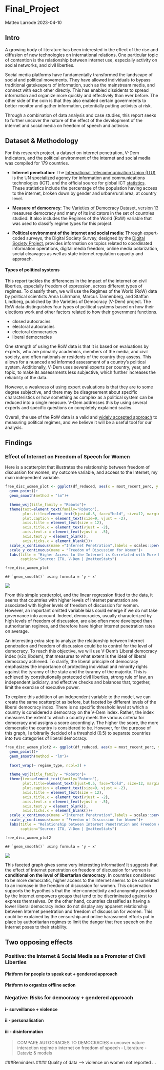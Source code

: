 Final_Project
================
Matteo Larrode
2023-04-10

## Intro

A growing body of literature has been interested in the effect of the
rise and diffusion of new technologies on international relations. One
particular topic of contention is the relationship between internet use,
especially activity on social networks, and civil liberties.

Social media platforms have fundamentally transformed the landscape of
social and political movements. They have allowed individuals to bypass
traditional gatekeepers of information, such as the mainstream media,
and connect with each other directly. This has enabled dissidents to
spread information and organize more quickly and effectively than ever
before. The other side of the coin is that they also enabled certain
governments to better monitor and gather information, potentially
putting activists at risk.

Through a combination of data analysis and case studies, this report
seeks to further uncover the nature of the effect of the development of
the internet and social media on freedom of speech and activism.

## Dataset & Methodology

For this research project, a dataset on internet penetration, V-Dem
indicators, and the political environment of the internet and social
media was compiled for 179 countries.

- **Internet penetration**: The [International Telecommunication Union
  (ITU)](https://www.itu.int/en/Pages/default.aspx) is the UN
  specialized agency for information and communications technologies
  (ICT), and the official source for global ICT
  [statistics](https://www.itu.int/en/ITU-D/Statistics/Pages/stat/default.aspx).
  These statistics include the percentage of the population having
  access to the internet, broken down by gender and urban/rural area, at
  country level.

- **Measure of democracy**: The [Varieties of Democracy Dataset, version
  13](https://www.v-dem.net/data/the-v-dem-dataset/) measures democracy
  and many of its indicators in the set of countries studied. It also
  includes the Regimes of the World (RoW) variable that was used to
  classify regime types for this project.

- **Political environment of the internet and social media**: Through
  expert-coded surveys, the Digital Society Survey, designed by the
  [Digital Society Project](http://digitalsocietyproject.org), provides
  information on topics related to coordinated information operations,
  digital media freedom, online media polarization, social cleavages as
  well as state internet regulation capacity and approach.

#### Types of political systems

This report tackles the differences in the impact of the internet on
civil liberties, especially freedom of expression, across different
types of regimes. To classify them, we will use the Regimes of the World
(RoW) data by political scientists Anna Lührmann, Marcus Tannenberg, and
Staffan Lindberg, published by the Varieties of Democracy (V-Dem)
project. The RoW data distinguishes four types of political systems
based on how their elections work and other factors related to how their
government functions.

- closed autocracies
- electoral autocracies
- electoral democracies
- liberal democracies

One strength of using the RoW data is that it is based on evaluations by
experts, who are primarily academics, members of the media, and civil
society, and often nationals or residents of the country they assess.
This allows for a nuanced and informed assessment of a country’s
political system. Additionally, V-Dem uses several experts per country,
year, and topic, to make its assessments less subjective, which further
increases the reliability of the data.

However, a weakness of using expert evaluations is that they are to some
degree subjective, and there may be disagreement about specific
characteristics or how something as complex as a political system can be
reduced into a single measure. V-Dem addresses this by using several
experts and specific questions on completely explained scales.

Overall, the use of the RoW data is a valid and [widely accepted
approach](https://ourworldindata.org/regimes-of-the-world-data) to
measuring political regimes, and we believe it will be a useful tool for
our analysis.

## Findings

### Effect of Internet on Freedom of Speech for Women

Here is a scatterplot that illustrates the relationship between freedom
of discussion for women, my outcome variable, and access to the
Internet, my main independent variable.

``` r
free_disc_women_plot <- ggplot(df_reduced, aes(x = most_recent_perc, y = v2cldiscw))+
  geom_point()+
  geom_smooth(method = "lm")+
  
  theme_wsj(title_family = "Roboto")+
  theme(text=element_text(family="Roboto"),
        plot.title=element_text(hjust=0.5, face="bold", size=12, margin = margin(b=10)),
        plot.caption = element_text(size=9, vjust = -2),
        axis.title = element_text(size = 12),
        axis.title.x = element_text(vjust = -2),
        axis.text.x = element_text(vjust = -.5),
        axis.text.y = element_blank(),
        axis.ticks.x = element_blank())+
  scale_x_continuous(name ="Internet Penetration",labels = scales::percent_format(accuracy = 1))+
  scale_y_continuous(name = "Freedom of Discussion for Women")+
  labs(title = "Higher Access to the Internet is Correlated with More Freedom of Discussion for Women",
       caption="Source: ITU, V-Dem | @matteoStats")

free_disc_women_plot
```

    ## `geom_smooth()` using formula = 'y ~ x'

![](README_files/figure-gfm/freedom_speech_women-1.png)<!-- -->

From this simple scatterplot, and the linear regression fitted to the
data, it seems that countries with higher levels of Internet penetration
are associated with higher levels of freedom of discussion for women.
However, an important omitted variable bias could emerge if we do not
take governance into account. Indeed, democracies, usually characterized
by high levels of freedom of discussion, are also often more developed
than authoritarian regimes, and therefore have higher Internet
penetration rates on average.

An interesting extra step to analyze the relationship between Internet
penetration and freedom of discussion could be to control for the level
of democracy. To reach this objective, we will use V-Dem’s Liberal
democracy index (v2x_libdem), that measures to what extent is the ideal
of liberal democracy achieved. To clarify, the liberal principle of
democracy emphasizes the importance of protecting individual and
minority rights against the tyranny of the state and the tyranny of the
majority. This is achieved by constitutionally protected civil
liberties, strong rule of law, an independent judiciary, and effective
checks and balances that, together, limit the exercise of executive
power.

To explore this addition of an independent variable to the model, we can
create the same scatterplot as before, but faceted by different levels
of the liberal democracy index. There is no specific threshold level at
which a country is considered a democracy on the V-Dem index. Rather,
the index measures the extent to which a country meets the various
criteria for democracy and assigns a score accordingly. The higher the
score, the more democratic the country is considered to be. However, for
the purpose of this graph, I arbitrarily decided of a threshold (0.5) to
separate countries into two categories of liberal democracy.

``` r
free_disc_women_plot2 <- ggplot(df_reduced, aes(x = most_recent_perc, y = v2cldiscw))+
  geom_point()+
  geom_smooth(method = "lm")+
  
  facet_wrap(~ regime_type, ncol=2) +
  
  theme_wsj(title_family = "Roboto")+
  theme(text=element_text(family="Roboto"),
        plot.title=element_text(hjust=0.5, face="bold", size=12, margin = margin(b=10)),
        plot.caption = element_text(size=9, vjust = -2),
        axis.title = element_text(size = 12),
        axis.title.x = element_text(vjust = -2),
        axis.text.x = element_text(vjust = -.5),
        axis.text.y = element_blank(),
        axis.ticks.x = element_blank())+
  scale_x_continuous(name ="Internet Penetration",labels = scales::percent_format(accuracy = 1))+
  scale_y_continuous(name = "Freedom of Discussion for Women")+
  labs(title = "Relationship between Internet Penetration and Freedom of Discussion for Women \n at Different Levels of Liberal Democracy",
       caption="Source: ITU, V-Dem | @matteoStats")

free_disc_women_plot2
```

    ## `geom_smooth()` using formula = 'y ~ x'

![](README_files/figure-gfm/freedom_speech_women_faceted-1.png)<!-- -->

This faceted graph gives some very interesting information! It suggests
that the effect of Internet penetration on freedom of discussion for
women is **conditional on the level of libertarian democracy**. In
countries considered to be more democratic, higher access to the
Internet seems to be correlated to an increase in the freedom of
discussion for women. This observation supports the hypothesis that the
inter-connectivity and anonymity provided by the Internet empowers
groups that tend to be discriminated against to express themselves. On
the other hand, countries classified as having a lower liberal democracy
index do not display any apparent relationship between Internet
penetration and freedom of discussion for women. This could be explained
by the censorship and online harassment efforts put in place by
authoritarian regimes to limit the danger that free speech on the
Internet poses to their stability.

## Two opposing effects

### Positive: the Internet & Social Media as a Promoter of Civil Liberties

#### Platform for people to speak out + gendered approach

#### Platform to organize offline action

### Negative: Risks for democracy + gendered approach

#### i- surveillance + violence

#### ii - personalisation

#### iii - disinformation

> COMPARE AUTOCRACIES TO DEMOCRACIES = uncover nature interaction regime
> x internet on freedom of speech - Literature - Dataviz & models

\###Reminders \#### Quality of data –\> violence on women not reported …
